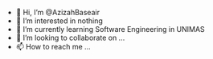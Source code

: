- 👋 Hi, I’m @AzizahBaseair
- 👀 I’m interested in  nothing
- 🌱 I’m currently learning Software Engineering in UNIMAS
- 💞️ I’m looking to collaborate on ...
- 📫 How to reach me ...

<!---
AzizahBaseair/AzizahBaseair is a ✨ special ✨ repository because its `README.md` (this file) appears on your GitHub profile.
You can click the Preview link to take a look at your changes.
--->
